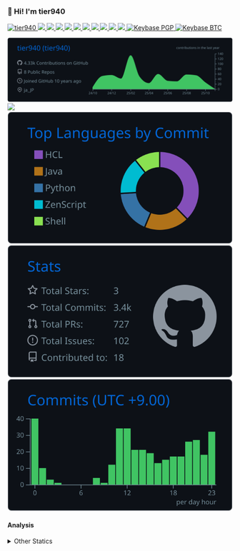 ### 👋 Hi! I'm tier940

<p align="left"> 
  <a href="https://github.com/tier940/tier940/">
    <img src="https://komarev.com/ghpvc/?username=tier940" alt="tier940" />
  </a>
  <a href="http://twitter.com/tier940">
    <img height="20" src="https://img.shields.io/twitter/follow/tier940?label=Twitter&logo=twitter&style=flat" />
  </a>
  <a href="https://github.com/tier940">
    <img height="20" src="https://img.shields.io/github/followers/tier940?label=follow&logo=github&style=flat" />
  </a>
  <a href="https://www.reddit.com/user/tier940">
    <img height="20" src="https://img.shields.io/reddit/user-karma/combined/tier940?label=Reddit&logo=reddit&style=flat" />
  </a>
  <a href="https://stackoverflow.com/users/17317833/tier940">
    <img height="20" src="https://img.shields.io/stackexchange/stackoverflow/r/17317833?label=StackOverflow&logo=stack-overflow&style=flat" />
  </a>
  <a href="https://zenn.dev/tier940">
    <img height="20" src="https://zenn.badge.nikaera.com/s/tier940/likes" />
  </a>
  <a href="https://zenn.dev/tier940">
    <img height="20" src="https://zenn.badge.nikaera.com/s/tier940/followers" />
  </a>
  <a href="https://zenn.dev/tier940">
    <img height="20" src="https://zenn.badge.nikaera.com/s/tier940/articles" />
  </a>
  <a href="http://qiita.com/tier940">
    <img height="20" src="https://qiita-badge.apiapi.app/s/tier940/posts.svg" />
  </a>
  <a href="http://qiita.com/tier940">
    <img height="20" src="https://qiita-badge.apiapi.app/s/tier940/contributions.svg" />
  </a>
  <a href="https://github.com/tier940/tier940/">
    <img height="20" src="https://github.com/tier940/tier940/actions/workflows/main.yml/badge.svg" />
  </a>
  <a href="https://keybase.io/tier940">
    <img alt="Keybase PGP" src="https://img.shields.io/keybase/pgp/tier940">
  </a>
  <a href="https://keybase.io/tier940">
    <img alt="Keybase BTC" src="https://img.shields.io/keybase/btc/tier940">
  </a>
</p>

[![](https://raw.githubusercontent.com/tier940/tier940/main/profile-summary-card-output/github_dark/0-profile-details.svg)](https://github.com/vn7n24fzkq/github-profile-summary-cards)
[![](https://raw.githubusercontent.com/tier940/tier940/main/profile-summary-card-output/github_dark/1-repos-per-language.svg)](https://github.com/vn7n24fzkq/github-profile-summary-cards) [![](https://raw.githubusercontent.com/tier940/tier940/main/profile-summary-card-output/github_dark/2-most-commit-language.svg)](https://github.com/vn7n24fzkq/github-profile-summary-cards)
[![](https://raw.githubusercontent.com/tier940/tier940/main/profile-summary-card-output/github_dark/3-stats.svg)](https://github.com/vn7n24fzkq/github-profile-summary-cards) [![](https://raw.githubusercontent.com/tier940/tier940/main/profile-summary-card-output/github_dark/4-productive-time.svg)](https://github.com/vn7n24fzkq/github-profile-summary-cards)


#### Analysis
<!-- <img height="150" src="https://github.com/tier940/tier940/blob/master/images/stat.svg" alt="Alternative Text"/> -->

<details>
  <summary>Other Statics</summary>
  <!--START_SECTION:waka-->
![Code Time](http://img.shields.io/badge/Code%20Time-5%2C174%20hrs%2058%20mins-blue)

**🐱 My GitHub Data** 

> 📦 45.5 kB Used in GitHub's Storage 
 > 
> 💼 Opted to Hire
 > 
> 📜 12 Public Repositories 
 > 
> 🔑 6 Private Repositories 
 > 
**I'm an Early 🐤** 

```text
🌞 Morning                2567 commits        ████░░░░░░░░░░░░░░░░░░░░░   16.23 % 
🌆 Daytime                5864 commits        █████████░░░░░░░░░░░░░░░░   37.07 % 
🌃 Evening                5805 commits        █████████░░░░░░░░░░░░░░░░   36.70 % 
🌙 Night                  1583 commits        ███░░░░░░░░░░░░░░░░░░░░░░   10.01 % 
```
📅 **I'm Most Productive on Saturday** 

```text
Monday                   1599 commits        ███░░░░░░░░░░░░░░░░░░░░░░   10.11 % 
Tuesday                  2519 commits        ████░░░░░░░░░░░░░░░░░░░░░   15.92 % 
Wednesday                1925 commits        ███░░░░░░░░░░░░░░░░░░░░░░   12.17 % 
Thursday                 1659 commits        ███░░░░░░░░░░░░░░░░░░░░░░   10.49 % 
Friday                   2249 commits        ████░░░░░░░░░░░░░░░░░░░░░   14.22 % 
Saturday                 3018 commits        █████░░░░░░░░░░░░░░░░░░░░   19.08 % 
Sunday                   2850 commits        █████░░░░░░░░░░░░░░░░░░░░   18.02 % 
```


📊 **This Week I Spent My Time On** 

```text
🕑︎ Time Zone: Asia/Tokyo

💬 Programming Languages: 
Other                    30 hrs 13 mins      █████████████████████░░░░   85.22 % 
Java                     3 hrs 34 mins       ███░░░░░░░░░░░░░░░░░░░░░░   10.09 % 
Go                       40 mins             ░░░░░░░░░░░░░░░░░░░░░░░░░   01.90 % 
Markdown                 24 mins             ░░░░░░░░░░░░░░░░░░░░░░░░░   01.14 % 
INI                      17 mins             ░░░░░░░░░░░░░░░░░░░░░░░░░   00.82 % 

🔥 Editors: 
Chrome                   31 hrs 24 mins      ██████████████████████░░░   88.56 % 
IntelliJ IDEA            2 hrs 49 mins       ██░░░░░░░░░░░░░░░░░░░░░░░   07.94 % 
VS Code                  1 hr 13 mins        █░░░░░░░░░░░░░░░░░░░░░░░░   03.47 % 
Edge                     0 secs              ░░░░░░░░░░░░░░░░░░░░░░░░░   00.03 % 

💻 Operating System: 
Windows                  29 hrs 33 mins      █████████████████████░░░░   83.32 % 
Mac                      3 hrs 48 mins       ███░░░░░░░░░░░░░░░░░░░░░░   10.74 % 
Unknown OS               2 hrs 6 mins        █░░░░░░░░░░░░░░░░░░░░░░░░   05.93 % 
```

**I Mostly Code in Java** 

```text
Java                     13 repos            ████████████░░░░░░░░░░░░░   50.00 % 
ZenScript                3 repos             ███░░░░░░░░░░░░░░░░░░░░░░   11.54 % 
Shell                    2 repos             ██░░░░░░░░░░░░░░░░░░░░░░░   07.69 % 
Python                   2 repos             ██░░░░░░░░░░░░░░░░░░░░░░░   07.69 % 
HTML                     1 repo              █░░░░░░░░░░░░░░░░░░░░░░░░   03.85 % 
```



**Timeline**

![Lines of Code chart](https://raw.githubusercontent.com/tier940/tier940/main/assets/bar_graph.png)


 Last Updated on 07/02/2025 00:11:11 UTC
<!--END_SECTION:waka-->
</details>
